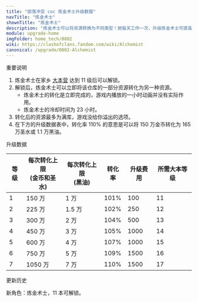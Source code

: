 ```yaml
---
title: "部落冲突 coc 炼金术士升级数据"
navTitle: "炼金术士"
shownTitle: "炼金术士"
description: "炼金术士可以将资源转换为不同类型！她每天工作一次，升级炼金术士可提高她的工作效率！"
module: upgrade-home
imgFolder: home_tech/0802
wiki: https://clashofclans.fandom.com/wiki/Alchemist
canonical: /upgrade/0802-Alchemist
---
```


<UnitInfo :folder="$frontmatter.imgFolder" imgSrc="Alchemist_info.png" :imgAlt="$frontmatter.navTitle" :description="$frontmatter.description" />

<SmallTitle>重要说明</SmallTitle>

1. 炼金术士在家乡 [大本营](/upgrade/0400-Town-Hall) 达到 11 级后可以解锁。
2. 解锁后，炼金术士可以立即将该仓库的一部分资源转化为另一种资源。
    - 炼金术士的转化是立即完成的，游戏内播放的一小时动画并没有实际作用。
    - 炼金术士的冷却时间为 23 小时。
3. 转化后的资源最多为满库，游戏没给你溢出的选项。
4. 在下方的升级数据表中，转化率 110% 的意思是可以将 150 万金币转化为 165 万圣水或 1.1 万黑油。

<SmallTitle>升级数据</SmallTitle>

<script setup>
const tableExtraInfo = [
    {
        "column": 4,
        "type": "cost",
        "icon": "Gem",
        "noGoldPass": true
    }
];
</script>

<UnitTable :tableExtraInfo="tableExtraInfo">

| 等级 |每次转化上限<br>(金币和圣水)|每次转化上限<br>(黑油)| 转化率 | 升级费用 | 所需大本等级 |
|  --- |            ---           |          ---        |  ---  |   ---   |    ---      |
|   1  |          150 万          |         1 万        |  101% |   100   |     11      |
|   2  |          225 万          |       1.5 万        |  102% |   250   |     12      |
|   3  |          300 万          |         2 万        |  104% |   500   |     13      |
|   4  |          450 万          |         3 万        |  105% |  1000   |     14      |
|   5  |          600 万          |         4 万        |  107% |  1000   |     15      |
|   6  |          750 万          |         5 万        |  109% |  1500   |     16      |
|   7  |         1050 万          |         7 万        |  110% |  1500   |     17      |
</UnitTable>

<SmallTitle>更新历史</SmallTitle>

<Timeline>
    <TimelineItem date="2025/02/10">
        <TimelineRow>新角色：炼金术士，11 本可解锁。</TimelineRow>
    </TimelineItem>
    <TimelineItem :historyBottom="true" />
</Timeline>